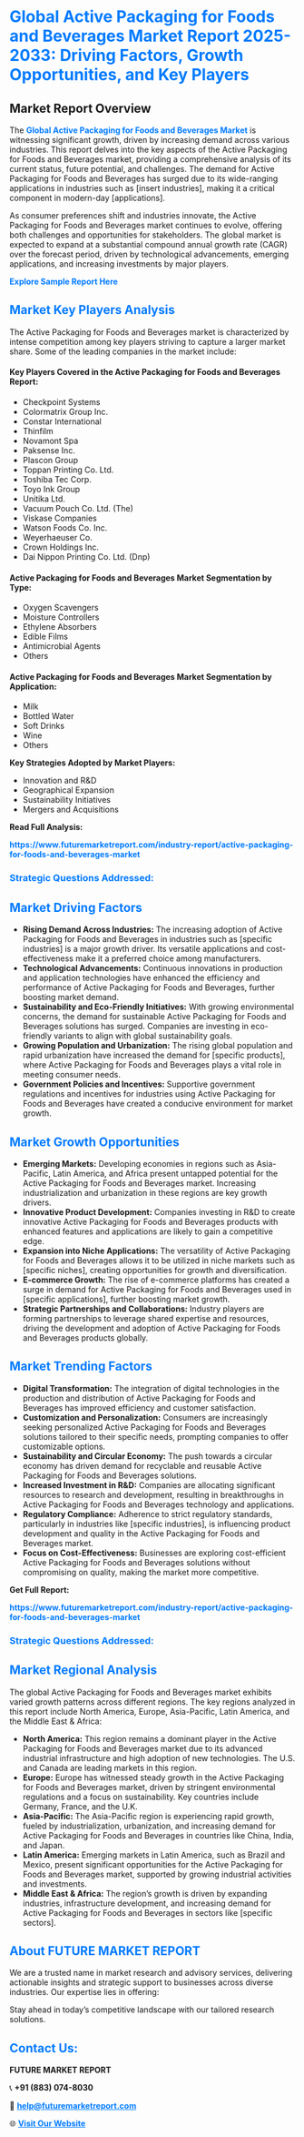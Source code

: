 <h1 style="color: #007BFF;">Global Active Packaging for Foods and Beverages Market Report 2025-2033: Driving Factors, Growth Opportunities, and Key Players</h1>

<section id="overview">
<h2>Market Report Overview</h2>
<p>The <a href="https://www.futuremarketreport.com/industry-report/active-packaging-for-foods-and-beverages-market" style="color: #007BFF; text-decoration: none;"><strong>Global Active Packaging for Foods and Beverages Market</strong></a> is witnessing significant growth, driven by increasing demand across various industries. This report delves into the key aspects of the Active Packaging for Foods and Beverages market, providing a comprehensive analysis of its current status, future potential, and challenges. The demand for Active Packaging for Foods and Beverages has surged due to its wide-ranging applications in industries such as [insert industries], making it a critical component in modern-day [applications].</p>
<p>As consumer preferences shift and industries innovate, the Active Packaging for Foods and Beverages market continues to evolve, offering both challenges and opportunities for stakeholders. The global market is expected to expand at a substantial compound annual growth rate (CAGR) over the forecast period, driven by technological advancements, emerging applications, and increasing investments by major players.</p>
</section>

<section id="overview">
<p><a href="https://www.futuremarketreport.com/request-sample/reportId=54144" style="color: #007BFF; text-decoration: none;"><strong>Explore Sample Report Here</strong></a></p>
</section>

<section id="key-players">
<h2 style="color: #007BFF;">Market Key Players Analysis</h2>
<p>The Active Packaging for Foods and Beverages market is characterized by intense competition among key players striving to capture a larger market share. Some of the leading companies in the market include:</p>
<h4>Key Players Covered in the Active Packaging for Foods and Beverages Report:</h4>
<ul><li>Checkpoint Systems</li><li>Colormatrix Group Inc.</li><li>Constar International</li><li>Thinfilm</li><li>Novamont Spa</li><li>Paksense Inc.</li><li>Plascon Group</li><li>Toppan Printing Co. Ltd.</li><li>Toshiba Tec Corp.</li><li>Toyo Ink Group</li><li>Unitika Ltd.</li><li>Vacuum Pouch Co. Ltd. (The)</li><li>Viskase Companies</li><li>Watson Foods Co. Inc.</li><li>Weyerhaeuser Co.</li><li>Crown Holdings Inc.</li><li>Dai Nippon Printing Co. Ltd. (Dnp)</li></ul>
<h4>Active Packaging for Foods and Beverages Market Segmentation by Type:</h4>
<ul><li>Oxygen Scavengers</li><li>Moisture Controllers</li><li>Ethylene Absorbers</li><li>Edible Films</li><li>Antimicrobial Agents</li><li>Others</li></ul>

<h4>Active Packaging for Foods and Beverages Market Segmentation by Application:</h4>
<ul><li>Milk</li><li>Bottled Water</li><li>Soft Drinks</li><li>Wine</li><li>Others</li></ul>
<p><strong>Key Strategies Adopted by Market Players:</strong></p>
<ul>
<li>Innovation and R&D</li>
<li>Geographical Expansion</li>
<li>Sustainability Initiatives</li>
<li>Mergers and Acquisitions</li>
</ul>
</section>

<section>
<p><strong>Read Full Analysis: </strong></p><a href="https://www.futuremarketreport.com/industry-report/active-packaging-for-foods-and-beverages-market" style="color: #007BFF; text-decoration: none;"><strong>https://www.futuremarketreport.com/industry-report/active-packaging-for-foods-and-beverages-market</strong></a>
<h3 style="color: #007BFF;">Strategic Questions Addressed:</h3>
</section>

<section id="driving-factors">
<h2 style="color: #007BFF;">Market Driving Factors</h2>
<ul>
<li><strong>Rising Demand Across Industries:</strong> The increasing adoption of Active Packaging for Foods and Beverages in industries such as [specific industries] is a major growth driver. Its versatile applications and cost-effectiveness make it a preferred choice among manufacturers.</li>
<li><strong>Technological Advancements:</strong> Continuous innovations in production and application technologies have enhanced the efficiency and performance of Active Packaging for Foods and Beverages, further boosting market demand.</li>
<li><strong>Sustainability and Eco-Friendly Initiatives:</strong> With growing environmental concerns, the demand for sustainable Active Packaging for Foods and Beverages solutions has surged. Companies are investing in eco-friendly variants to align with global sustainability goals.</li>
<li><strong>Growing Population and Urbanization:</strong> The rising global population and rapid urbanization have increased the demand for [specific products], where Active Packaging for Foods and Beverages plays a vital role in meeting consumer needs.</li>
<li><strong>Government Policies and Incentives:</strong> Supportive government regulations and incentives for industries using Active Packaging for Foods and Beverages have created a conducive environment for market growth.</li>
</ul>
</section>

<section id="growth-opportunities">
<h2 style="color: #007BFF;">Market Growth Opportunities</h2>
<ul>
<li><strong>Emerging Markets:</strong> Developing economies in regions such as Asia-Pacific, Latin America, and Africa present untapped potential for the Active Packaging for Foods and Beverages market. Increasing industrialization and urbanization in these regions are key growth drivers.</li>
<li><strong>Innovative Product Development:</strong> Companies investing in R&D to create innovative Active Packaging for Foods and Beverages products with enhanced features and applications are likely to gain a competitive edge.</li>
<li><strong>Expansion into Niche Applications:</strong> The versatility of Active Packaging for Foods and Beverages allows it to be utilized in niche markets such as [specific niches], creating opportunities for growth and diversification.</li>
<li><strong>E-commerce Growth:</strong> The rise of e-commerce platforms has created a surge in demand for Active Packaging for Foods and Beverages used in [specific applications], further boosting market growth.</li>
<li><strong>Strategic Partnerships and Collaborations:</strong> Industry players are forming partnerships to leverage shared expertise and resources, driving the development and adoption of Active Packaging for Foods and Beverages products globally.</li>
</ul>
</section>

<section id="trending-factors">
<h2 style="color: #007BFF;">Market Trending Factors</h2>
<ul>
<li><strong>Digital Transformation:</strong> The integration of digital technologies in the production and distribution of Active Packaging for Foods and Beverages has improved efficiency and customer satisfaction.</li>
<li><strong>Customization and Personalization:</strong> Consumers are increasingly seeking personalized Active Packaging for Foods and Beverages solutions tailored to their specific needs, prompting companies to offer customizable options.</li>
<li><strong>Sustainability and Circular Economy:</strong> The push towards a circular economy has driven demand for recyclable and reusable Active Packaging for Foods and Beverages solutions.</li>
<li><strong>Increased Investment in R&D:</strong> Companies are allocating significant resources to research and development, resulting in breakthroughs in Active Packaging for Foods and Beverages technology and applications.</li>
<li><strong>Regulatory Compliance:</strong> Adherence to strict regulatory standards, particularly in industries like [specific industries], is influencing product development and quality in the Active Packaging for Foods and Beverages market.</li>
<li><strong>Focus on Cost-Effectiveness:</strong> Businesses are exploring cost-efficient Active Packaging for Foods and Beverages solutions without compromising on quality, making the market more competitive.</li>
</ul>
</section>

<section>
<p><strong>Get Full Report: </strong></p><a href="https://www.futuremarketreport.com/industry-report/active-packaging-for-foods-and-beverages-market" style="color: #007BFF; text-decoration: none;"><strong>https://www.futuremarketreport.com/industry-report/active-packaging-for-foods-and-beverages-market</strong></a>
<h3 style="color: #007BFF;">Strategic Questions Addressed:</h3>
</section>


<section id="regional-analysis">
<h2 style="color: #007BFF;">Market Regional Analysis</h2>
<p>The global Active Packaging for Foods and Beverages market exhibits varied growth patterns across different regions. The key regions analyzed in this report include North America, Europe, Asia-Pacific, Latin America, and the Middle East & Africa:</p>
<ul>
<li><strong>North America:</strong> This region remains a dominant player in the Active Packaging for Foods and Beverages market due to its advanced industrial infrastructure and high adoption of new technologies. The U.S. and Canada are leading markets in this region.</li>
<li><strong>Europe:</strong> Europe has witnessed steady growth in the Active Packaging for Foods and Beverages market, driven by stringent environmental regulations and a focus on sustainability. Key countries include Germany, France, and the U.K.</li>
<li><strong>Asia-Pacific:</strong> The Asia-Pacific region is experiencing rapid growth, fueled by industrialization, urbanization, and increasing demand for Active Packaging for Foods and Beverages in countries like China, India, and Japan.</li>
<li><strong>Latin America:</strong> Emerging markets in Latin America, such as Brazil and Mexico, present significant opportunities for the Active Packaging for Foods and Beverages market, supported by growing industrial activities and investments.</li>
<li><strong>Middle East & Africa:</strong> The region’s growth is driven by expanding industries, infrastructure development, and increasing demand for Active Packaging for Foods and Beverages in sectors like [specific sectors].</li>
</ul>
</section>

<footer>
<h2 style="color: #007BFF;">About FUTURE MARKET REPORT</h2>
<p>We are a trusted name in market research and advisory services, delivering actionable insights and strategic support to businesses across diverse industries. Our expertise lies in offering:</p>

<p>Stay ahead in today’s competitive landscape with our tailored research solutions.</p>

<h2 style="color: #007BFF;">Contact Us:</h2>
<p><strong>FUTURE MARKET REPORT</strong></p>
<p>📞 <strong>+91 (883) 074-8030</strong></p>
<p>📧 <strong><a href="mailto:help@futuremarketreport.com" style="color: #007BFF;">help@futuremarketreport.com</a></strong></p>
<p>🌐 <strong><a href="https://www.futuremarketreport.com/" style="color: #007BFF;">Visit Our Website</a></strong></p>
</footer>